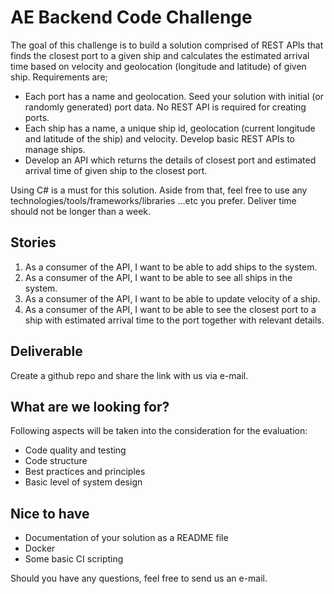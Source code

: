 # AE Backend Code Challenge

The goal of this challenge is to build a solution comprised of REST APIs that finds the closest port to a given ship and calculates the estimated arrival time based on velocity and geolocation (longitude and latitude) of given ship. Requirements are;

* Each port has a name and geolocation. Seed your solution with initial (or randomly generated) port data. No REST API is required for creating ports. 
* Each ship has a name, a unique ship id, geolocation (current longitude and latitude of the ship) and velocity. Develop basic REST APIs to manage ships.
* Develop an API which returns the details of closest port and estimated arrival time of given ship to the closest port.

Using C# is a must for this solution. Aside from that, feel free to use any technologies/tools/frameworks/libraries ...etc you prefer. Deliver time should not be longer than a week.

## Stories
1. As a consumer of the API, I want to be able to add ships to the system.
2. As a consumer of the API, I want to be able to see all ships in the system.
3. As a consumer of the API, I want to be able to update velocity of a ship.
4. As a consumer of the API, I want to be able to see the closest port to a ship with estimated arrival time to the port together with relevant details.

## Deliverable

Create a github repo and share the link with us via e-mail.

## What are we looking for?

Following aspects will be taken into the consideration for the evaluation:

* Code quality and testing
* Code structure
* Best practices and principles
* Basic level of system design

## Nice to have

* Documentation of your solution as a README file
* Docker
* Some basic CI scripting

Should you have any questions, feel free to send us an e-mail.